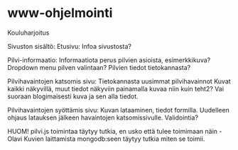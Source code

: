 # www-ohjelmointi
Kouluharjoitus

Sivuston sisältö:
Etusivu:
  Infoa sivustosta?

Pilvi-informaatio:
  Informaatiota perus pilvien asioista, esimerkkikuva?
  Dropdown menu pilven valintaan?
  Pilvien tiedot tietokannasta?

Pilvihavaintojen katsomis sivu:
  Tietokannasta uusimmat pilvihavainnot
  Kuvat kaikki näkyvillä, muut tiedot näkyviin painamalla kuvaa niin kuin teht2? Vai suoraan blogimaisesti kuva ja sen alla tiedot.

Pilvihavaintojen syöttämis sivu:
  Kuvan lataaminen, tiedot formilla.
  Uudelleen ohjaus latauksen jälkeen havaintojen katsomissivulle.
  Validointia?



HUOM!
pilvi.js toimintaa täytyy tutkia, en usko että tulee toimimaan näin -Olavi
Kuvien laittamista mongodb:seen täytyy tutkia miten se toimii.

